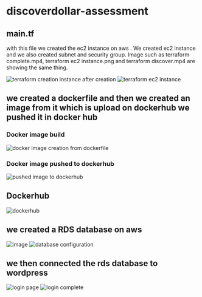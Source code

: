 # discoverdollar-assessment

## main.tf
with this file we created the ec2 instance on aws . We created ec2 instance and we also created subnet and security group. Image such as terraform complete.mp4, terraform ec2 instance.png and terraform discover.mp4 are showing the same thing.

![terraform creation](https://github.com/ehteshamtarq/discoverdollar-assessment/assets/72429244/ca82c213-10c3-4f6d-aa04-0654145c4446)
instance after creation
![terraform ec2 instance](https://github.com/ehteshamtarq/discoverdollar-assessment/assets/72429244/c1b9d562-8d34-4fe0-8762-da5c5de5acf7)


## we created a dockerfile and then we created an image from it which is upload on dockerhub we pushed it in docker hub

### Docker image  build
![docker image creation from dockerfile](https://github.com/ehteshamtarq/discoverdollar-assessment/assets/72429244/9e0e02c8-bfc5-4daa-889a-2a51b0dbc1ca)

### Docker image pushed to dockerhub
![pushed image to dockerhub](https://github.com/ehteshamtarq/discoverdollar-assessment/assets/72429244/0236ca6e-f5ff-4efb-9872-4e485b53d724)

## Dockerhub 
![dockerhub](https://github.com/ehteshamtarq/discoverdollar-assessment/assets/72429244/840355bf-5894-474b-befc-70cdf6b11c5b)


## we created a RDS database on aws


![image](https://github.com/ehteshamtarq/discoverdollar-assessment/assets/72429244/962a7682-2710-46ab-9f42-e13072f7e96f)
![database configuration](https://github.com/ehteshamtarq/discoverdollar-assessment/assets/72429244/d4b046c0-0629-403a-ae40-c87664eca0ed)



## we then connected the rds database to wordpress
![login page](https://github.com/ehteshamtarq/discoverdollar-assessment/assets/72429244/02cd4796-6113-4760-b0d9-ed826d5cffe0)
![login complete](https://github.com/ehteshamtarq/discoverdollar-assessment/assets/72429244/1db71dea-e245-4175-a7d3-685b8f144c88)



